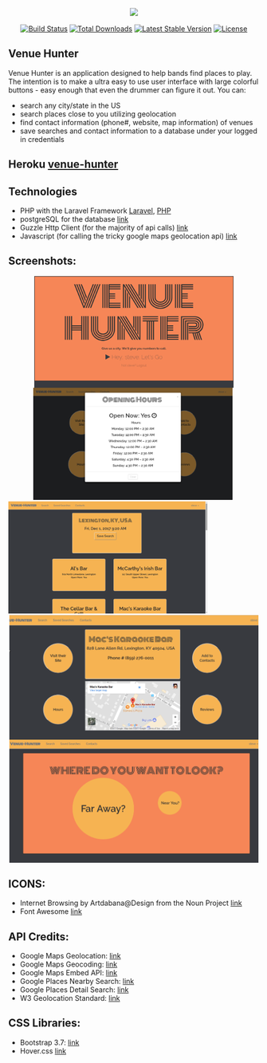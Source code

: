 <p align="center"><img src="https://laravel.com/assets/img/components/logo-laravel.svg"></p>

<p align="center">
<a href="https://travis-ci.org/laravel/framework"><img src="https://travis-ci.org/laravel/framework.svg" alt="Build Status"></a>
<a href="https://packagist.org/packages/laravel/framework"><img src="https://poser.pugx.org/laravel/framework/d/total.svg" alt="Total Downloads"></a>
<a href="https://packagist.org/packages/laravel/framework"><img src="https://poser.pugx.org/laravel/framework/v/stable.svg" alt="Latest Stable Version"></a>
<a href="https://packagist.org/packages/laravel/framework"><img src="https://poser.pugx.org/laravel/framework/license.svg" alt="License"></a>
</p>

## Venue Hunter

Venue Hunter is an application designed to help bands find places to play. The intention is to make a ultra easy to use user interface with large colorful buttons - easy enough that even the drummer can figure it out. You can:
- search any city/state in the US
- search places close to you utilizing geolocation
- find contact information (phone#, website, map information) of venues
- save searches and contact information to a database under your logged in credentials

## Heroku [venue-hunter](http://venue-hunter.herokuapp.com/)

Technologies
------------

* PHP with the Laravel Framework [Laravel](https://laravel.com/docs/5.5/installation), [PHP](https://secure.php.net/)  <br>
* postgreSQL for the database [link](https://www.postgresql.org/)  <br>
* Guzzle Http Client (for the majority of api calls) [link](http://docs.guzzlephp.org/en/stable/) <br>
* Javascript (for calling the tricky google maps geolocation api) [link](https://www.javascript.com/) <br>


Screenshots:
-----------
<img style="margin:auto; display:block; width: 400px; height: auto;" src="public/venue-hunter-landing.png"/>
<img style="margin:auto; margin-left:50px; display:inline-block; width: 400px; height: auto;" src="public/detail-hours.png"/>
<img style="margin:auto; display:inline-block; width: 400px; height: auto;" src="public/nearby-search.png"/>
<img style="margin:auto; display:block; width: 500px; height: auto;" src="public/details-1.gif"/>
<img style="margin:auto; display:block; width: 500px; height: auto;" src="public/walk-through1.gif"/>


ICONS:
----------
* Internet Browsing by Artdabana@Design from the Noun Project [link](https://thenounproject.com/search/?q=the%20internet&i=1438054)  <br>
* Font Awesome [link](http://fontawesome.io/) <br>


API Credits:
---------
* Google Maps Geolocation: [link](https://developers.google.com/maps/documentation/javascript/examples/map-geolocation)<br>
* Google Maps Geocoding: [link](https://developers.google.com/maps/documentation/geocoding/intro)<br>
* Google Maps Embed API: [link](https://developers.google.com/maps/documentation/embed/)<br>
* Google Places Nearby Search: [link](https://developers.google.com/places/web-service/search)<br>
* Google Places Detail Search: [link](https://developers.google.com/places/web-service/details)<br>
* W3 Geolocation Standard: [link](https://dev.w3.org/geo/api/spec-source.html)<br>


CSS Libraries:
-------------
* Bootstrap 3.7: [link](https://getbootstrap.com/docs/3.3/) <br>
* Hover.css [link](http://ianlunn.github.io/Hover/)  <br>

